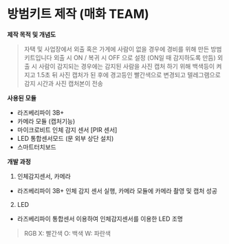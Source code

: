 # 방범키트 제작 (매화 TEAM)

**제작 목적 및 개념도**

> 자택 및 사업장에서 외출 혹은 가게에 사람이 없을 경우에 경비를 위해 만든 방범 키트입니다
외출 시 ON / 복귀 시 OFF 으로 설정 (ON일 때 감지하도록 만듬)
외출 시 사람이 감지되는 경우에는 감지된 사람을 사진 캡처 하기 위해 백색등이 켜지고 1.5초 뒤 사진 캡처가 된 후에 경고등인 빨간색으로 변경되고 텔레그램으로 감지 시간과 사진 캡처본이 전송

**사용된 모듈** 

* 라즈베리파이 3B+
* 카메라 모듈 (캡처기능)
* 마이크로비트 인체 감지 센서 [PIR 센서]
* LED 통합센서모드 (문 외부 상단 설치)
* 스마트터치보드

**개발 과정**

1. 인체감지센서, 카메라 
* 라즈베리파이 3B+ 인체 감지 센서 실행, 카메라 모듈에 카메라 촬영 및 캡처 성공

2. LED 
* 라즈베리파이 통합센서 이용하여 인체감지센서를 이용한 LED 조명  
> RGB 
X: 빨간색 
O: 백색
W: 파란색

